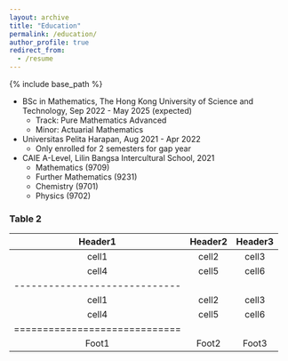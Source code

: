 ```yaml
---
layout: archive
title: "Education"
permalink: /education/
author_profile: true
redirect_from:
  - /resume
---
```


{% include base_path %}


* BSc in Mathematics, The Hong Kong University of Science and Technology, Sep 2022 - May 2025 (expected)
  * Track: Pure Mathematics Advanced
  * Minor: Actuarial Mathematics
* Universitas Pelita Harapan, Aug 2021 - Apr 2022
  * Only enrolled for 2 semesters for gap year 
* CAIE A-Level, Lilin Bangsa Intercultural School, 2021
  * Mathematics (9709)
  * Further Mathematics (9231)
  * Chemistry (9701)
  * Physics (9702)

### Table 2

| Header1 | Header2 | Header3 |
|:-------:|:-------:|:-------:|
| cell1   | cell2   | cell3   |
| cell4   | cell5   | cell6   |
|-----------------------------|
| cell1   | cell2   | cell3   |
| cell4   | cell5   | cell6   |
|=============================|
| Foot1   | Foot2   | Foot3   |
